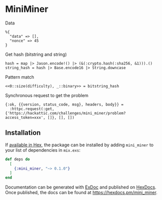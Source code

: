 # MiniMiner

Data

```
%{
  "data" => [],
  "nonce" => 45
}
```
Get hash (bitstring and string)

```
hash = map |> Jason.encode!() |> (&(:crypto.hash(:sha256, &1))).()
string_hash = hash |> Base.encode16 |> String.downcase
```
Pattern match
```
<<0::size(difficulty), _::binary>> = bitstring_hash
```
Synchronous request to get the problem
```
{:ok, {{version, status_code, msg}, headers, body}} =
  :httpc.request(:get, {'https://hackattic.com/challenges/mini_miner/problem?access_token=xxx', []}, [], [])
```

## Installation

If [available in Hex](https://hex.pm/docs/publish), the package can be installed
by adding `mini_miner` to your list of dependencies in `mix.exs`:

```elixir
def deps do
  [
    {:mini_miner, "~> 0.1.0"}
  ]
end
```

Documentation can be generated with [ExDoc](https://github.com/elixir-lang/ex_doc)
and published on [HexDocs](https://hexdocs.pm). Once published, the docs can
be found at <https://hexdocs.pm/mini_miner>.

